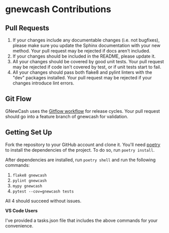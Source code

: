 # gnewcash Contributions

## Pull Requests

1. If your changes include any documentable changes (i.e. not bugfixes), please make sure you update the Sphinx 
documentation with your new method. Your pull request may be rejected if docs aren't included.
2. If your changes should be included in the README, please update it.
3. All your changes should be covered by good unit tests. Your pull request may be rejected if code isn't covered by
test, or if unit tests start to fail.
4. All your changes should pass both flake8 and pylint linters with the "dev" packages installed. Your pull request may
be rejected if your changes introduce lint errors.

## Git Flow

GNewCash uses the [Gitflow workflow](https://www.atlassian.com/git/tutorials/comparing-workflows/gitflow-workflow) for 
release cycles. Your pull request should go into a feature branch of gnewcash for validation.

## Getting Set Up

Fork the repository to your GitHub account and clone it. You'll need [poetry](https://poetry.eustace.io/)
to install the dependencies of the project. To do so, run ```poetry install```.

After dependencies are installed, run ```poetry shell``` and run the following commands:

1. ```flake8 gnewcash```
2. ```pylint gnewcash```
3. ```mypy gnewcash```
4. ```pytest --cov=gnewcash tests```

All 4 should succeed without issues.

**VS Code Users**

I've provided a tasks.json file that includes the above commands for your convenience.